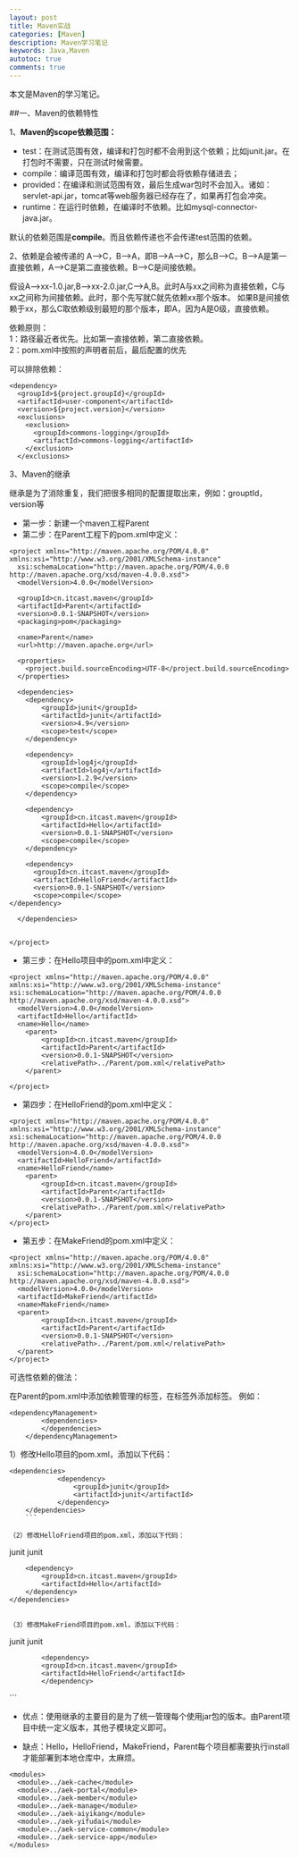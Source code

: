```yaml
---
layout: post
title: Maven实战
categories: [Maven]
description: Maven学习笔记
keywords: Java,Maven
autotoc: true
comments: true
---
```


本文是Maven的学习笔记。


##一、Maven的依赖特性

1、**Maven的scope依赖范围：**<br/>
- test：在测试范围有效，编译和打包时都不会用到这个依赖；比如junit.jar。在打包时不需要，只在测试时候需要。
- compile：编译范围有效，编译和打包时都会将依赖存储进去；
- provided：在编译和测试范围有效，最后生成war包时不会加入。诸如：servlet-api.jar，tomcat等web服务器已经存在了，如果再打包会冲突。
- runtime：在运行时依赖，在编译时不依赖。比如mysql-connector-java.jar。

默认的依赖范围是**compile**。而且依赖传递也不会传递test范围的依赖。

2、依赖是会被传递的
   A-->C，B-->A，即B-->A-->C，那么B-->C。B-->A是第一直接依赖，A-->C是第二直接依赖。B-->C是间接依赖。

假设A-->xx-1.0.jar,B-->xx-2.0.jar,C-->A,B。此时A与xx之间称为直接依赖，C与xx之间称为间接依赖。此时，那个先写就C就先依赖xx那个版本。
如果B是间接依赖于xx，那么C取依赖级别最短的那个版本，即A，因为A是0级，直接依赖。

依赖原则：   
1：路径最近者优先。比如第一直接依赖，第二直接依赖。    
2：pom.xml中按照<dependency>的声明者前后，最后配置的优先    

可以排除依赖：
```
<dependency>
  <groupId>${project.groupId}</groupId>
  <artifactId>user-component</artifactId>
  <version>${project.version}</version>
  <exclusions>
    <exclusion>
      <groupId>commons-logging</groupId>
      <artifactId>commons-logging</artifactId>
    </exclusion>
  </exclusions>

```

3、Maven的继承

继承是为了消除重复，我们把很多相同的配置提取出来，例如：grouptId，version等

- 第一步：新建一个maven工程Parent
- 第二步：在Parent工程下的pom.xml中定义：

```
<project xmlns="http://maven.apache.org/POM/4.0.0" xmlns:xsi="http://www.w3.org/2001/XMLSchema-instance"
  xsi:schemaLocation="http://maven.apache.org/POM/4.0.0 http://maven.apache.org/xsd/maven-4.0.0.xsd">
  <modelVersion>4.0.0</modelVersion>

  <groupId>cn.itcast.maven</groupId>
  <artifactId>Parent</artifactId>
  <version>0.0.1-SNAPSHOT</version>
  <packaging>pom</packaging>

  <name>Parent</name>
  <url>http://maven.apache.org</url>

  <properties>
    <project.build.sourceEncoding>UTF-8</project.build.sourceEncoding>
  </properties>

  <dependencies>
    <dependency>
		<groupId>junit</groupId>
		<artifactId>junit</artifactId>
		<version>4.9</version>
		<scope>test</scope>
	</dependency>	
	
	<dependency>
		<groupId>log4j</groupId>
		<artifactId>log4j</artifactId>
		<version>1.2.9</version>
		<scope>compile</scope>
	</dependency>	
	
	<dependency>
		<groupId>cn.itcast.maven</groupId>
		<artifactId>Hello</artifactId>
		<version>0.0.1-SNAPSHOT</version>
		<scope>compile</scope>
	</dependency>	
	
	<dependency>
      <groupId>cn.itcast.maven</groupId>
  	  <artifactId>HelloFriend</artifactId>
  	  <version>0.0.1-SNAPSHOT</version>
      <scope>compile</scope>
</dependency>

  </dependencies>

  
</project>
```

- 第三步：在Hello项目中的pom.xml中定义：

```
<project xmlns="http://maven.apache.org/POM/4.0.0" xmlns:xsi="http://www.w3.org/2001/XMLSchema-instance" xsi:schemaLocation="http://maven.apache.org/POM/4.0.0 http://maven.apache.org/xsd/maven-4.0.0.xsd">
  <modelVersion>4.0.0</modelVersion>
  <artifactId>Hello</artifactId>
  <name>Hello</name>
	<parent>  
      	<groupId>cn.itcast.maven</groupId>
 	    <artifactId>Parent</artifactId>
		<version>0.0.1-SNAPSHOT</version>
        <relativePath>../Parent/pom.xml</relativePath>  
	</parent>
	
</project>
```

- 第四步：在HelloFriend的pom.xml中定义：

```
<project xmlns="http://maven.apache.org/POM/4.0.0" xmlns:xsi="http://www.w3.org/2001/XMLSchema-instance" xsi:schemaLocation="http://maven.apache.org/POM/4.0.0 http://maven.apache.org/xsd/maven-4.0.0.xsd">
  <modelVersion>4.0.0</modelVersion>
  <artifactId>HelloFriend</artifactId>
  <name>HelloFriend</name>
	<parent>  
      	<groupId>cn.itcast.maven</groupId>
 	    <artifactId>Parent</artifactId>
		<version>0.0.1-SNAPSHOT</version>
        <relativePath>../Parent/pom.xml</relativePath>  
	</parent>
</project>
```

- 第五步：在MakeFriend的pom.xml中定义：

```
<project xmlns="http://maven.apache.org/POM/4.0.0" xmlns:xsi="http://www.w3.org/2001/XMLSchema-instance"
  xsi:schemaLocation="http://maven.apache.org/POM/4.0.0 http://maven.apache.org/xsd/maven-4.0.0.xsd">
  <modelVersion>4.0.0</modelVersion>
  <artifactId>MakeFriend</artifactId>
  <name>MakeFriend</name>
  <parent>  
      	<groupId>cn.itcast.maven</groupId>
 	    <artifactId>Parent</artifactId>
		<version>0.0.1-SNAPSHOT</version>
        <relativePath>../Parent/pom.xml</relativePath>  
  </parent>
</project>
```

可选性依赖的做法：

在Parent的pom.xml中添加依赖管理的标签，在<dependencies>标签外添加<dependencyManagement>标签。
例如：

```
<dependencyManagement>
		<dependencies>
	    </dependencies>
	</dependencyManagement>
```

1）修改Hello项目的pom.xml，添加以下代码：	

```
<dependencies>
		    <dependency>
				<groupId>junit</groupId>
				<artifactId>junit</artifactId>
			</dependency>	
	</dependencies>
	```

（2）修改HelloFriend项目的pom.xml，添加以下代码：	

```
<dependencies>
		<dependency>
			<groupId>junit</groupId>
			<artifactId>junit</artifactId>
		</dependency>		
		
		<dependency>
			<groupId>cn.itcast.maven</groupId>
			<artifactId>Hello</artifactId>
		</dependency>	
	</dependencies>
```

（3）修改MakeFriend项目的pom.xml，添加以下代码：	

```
<dependencies>
   		<dependency>
      		<groupId>junit</groupId>
      		<artifactId>junit</artifactId>
    		</dependency>
    
    		<dependency>
      		<groupId>cn.itcast.maven</groupId>
  	  		<artifactId>HelloFriend</artifactId>
    		</dependency>
  </dependencies>
```

- 优点：使用继承的主要目的是为了统一管理每个使用jar包的版本。由Parent项目中统一定义版本，其他子模块定义即可。

- 缺点：Hello，HelloFriend，MakeFriend，Parent每个项目都需要执行install才能部署到本地仓库中，太麻烦。


<!-- 聚合模块 -->
	<modules>
	  <module>../aek-cache</module>
	  <module>../aek-portal</module>
	  <module>../aek-member</module>
	  <module>../aek-manage</module>
	  <module>../aek-aiyikang</module>
	  <module>../aek-yifudai</module>
	  <module>../aek-service-common</module>
	  <module>../aek-service-app</module>
	</modules> 